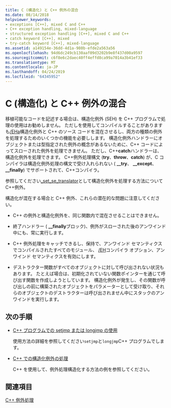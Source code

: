 ```yaml
---
title: C (構造化) と C++ 例外の混合
ms.date: 08/14/2018
helpviewer_keywords:
- exceptions [C++], mixed C and C++
- C++ exception handling, mixed-language
- structured exception handling [C++], mixed C and C++
- catch keyword [C++], mixed
- try-catch keyword [C++], mixed-language
ms.assetid: a149154e-36dd-4d1a-980b-efde2a563a56
ms.openlocfilehash: 94d6dc249cb130aaf09d3202b9e8f437d00a9597
ms.sourcegitcommit: c6f8e6c2daec40ff4effd8ca99a7014a3b41ef33
ms.translationtype: MT
ms.contentlocale: ja-JP
ms.lasthandoff: 04/24/2019
ms.locfileid: "64345952"
---
```

# <a name="mixing-c-structured-and-c-exceptions"></a>C (構造化) と C++ 例外の混合

移植可能なコードを記述する場合は、構造化例外 (SEH) を C++ プログラムで処理の使用はお勧めしません。 ただしを使用してコンパイルすることがありますも[/EHa](../build/reference/eh-exception-handling-model.md)構造化例外と C++ のソース コードを混在させるし、両方の種類の例外を処理するためのいくつかの機能を必要しします。 構造化例外ハンドラーにオブジェクトまたは型指定された例外の概念があるないために、C++ コードによってスローされた例外を処理できません。 ただし、C++**catch**ハンドラーは、構造化例外を処理できます。 C++例外処理構文 (**try**、**throw**、**catch**) が、C コンパイラは構造化例外処理の構文で受け入れられない ( **__try**、 **__except**、 **__finally**) でサポートされて、C++コンパイラ。

参照してください[_set_se_translator](../c-runtime-library/reference/set-se-translator.md)として構造化例外を処理する方法についてC++例外。

構造化が混在する場合と C++ 例外、これらの潜在的な問題に注意してください。

- C++ の例外と構造化例外を、同じ関数内で混在させることはできません。

- 終了ハンドラー ( **__finally**ブロック)、例外がスローされた後のアンワインド中にも、常に実行します。

- C++ 例外処理をキャッチできるし、保持で、アンワインド セマンティクスでコンパイルされたすべてのモジュール、 [/EH](../build/reference/eh-exception-handling-model.md)コンパイラ オプション、アンワインド セマンティクスを有効にします。

- デストラクター関数がすべてのオブジェクトに対して呼び出されない状況もあります。 たとえば場合は、初期化されていない関数ポインターを通じて呼び出す関数を作成しようとしています。 構造化例外が発生し、その関数が呼び出しの前に構築されたオブジェクトをパラメーターとして受け取り、それらのオブジェクトのデストラクターは呼び出されません中にスタックのアンワインドを実行します。

## <a name="next-steps"></a>次の手順

- [C++ プログラムでの setjmp または longjmp の使用](../cpp/using-setjmp-longjmp.md)

  使用方法の詳細を参照してください`setjmp`と`longjmp`C++ プログラムでします。

- [C++ での構造化例外の処理](../cpp/exception-handling-differences.md)

  C++ を使用して、例外処理構造化する方法の例を参照してください。

## <a name="see-also"></a>関連項目

[C++ 例外処理](../cpp/cpp-exception-handling.md)
